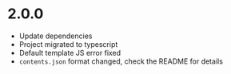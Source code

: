 # 2.0.0

- Update dependencies
- Project migrated to typescript
- Default template JS error fixed
- `contents.json` format changed, check the README for details
